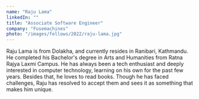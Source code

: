 ```yaml
---
name: "Raju Lama"
linkedIn: ""
title: "Associate Software Engineer"
company: "Fusemachines"
photo: "/images/fellows/2022/raju-lama.jpg"
---
```


Raju Lama is from Dolakha, and currently resides in Ranibari, Kathmandu. He completed his Bachelor's degree in Arts and Humanities from Ratna Rajya Laxmi Campus. He has always been a tech enthusiast and deeply interested in computer technology, learning on his own for the past few years. Besides that, he loves to read books. Though he has faced challenges, Raju has resolved to accept them and sees it as something that makes him unique.
